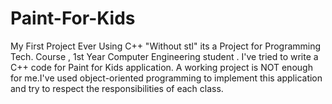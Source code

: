 # Paint-For-Kids
My First Project Ever Using C++ "Without stl" its a Project for Programming Tech. Course , 1st Year Computer Engineering student .
I've tried to write a C++ code for Paint for Kids application. A working project
is NOT enough for me.I've used object-oriented programming to implement this application and try to
respect the responsibilities of each class. 
